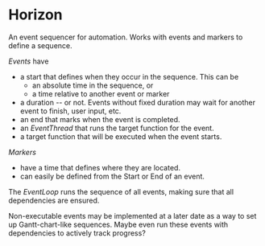 # Horizon
An event sequencer for automation. Works with events and markers to define a sequence.

*Events* have
* a start that defines when they occur in the sequence. This can be
  * an absolute time in the sequence, or
  * a time relative to another event or marker
* a duration -- or not. Events without fixed duration may wait for another event to finish, user input, etc.
* an end that marks when the event is completed.
* an *EventThread* that runs the target function for the event.
* a target function that will be executed when the event starts.

*Markers*
* have a time that defines where they are located.
* can easily be defined from the Start or End of an event.

The *EventLoop* runs the sequence of all events, making sure that all dependencies are ensured.

Non-executable events may be implemented at a later date as a way to set up Gantt-chart-like 
sequences. Maybe even run these events with dependencies to actively track progress?
